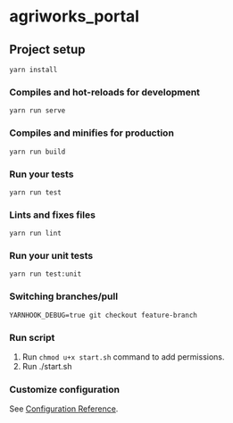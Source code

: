 # agriworks_portal

## Project setup
```
yarn install
```

### Compiles and hot-reloads for development
```
yarn run serve
```

### Compiles and minifies for production
```
yarn run build
```

### Run your tests
```
yarn run test
```

### Lints and fixes files
```
yarn run lint
```

### Run your unit tests
```
yarn run test:unit
```


### Switching branches/pull
```
YARNHOOK_DEBUG=true git checkout feature-branch
```

### Run script
1. Run `chmod u+x start.sh` command to add permissions.
2. Run ./start.sh

### Customize configuration
See [Configuration Reference](https://cli.vuejs.org/config/).
